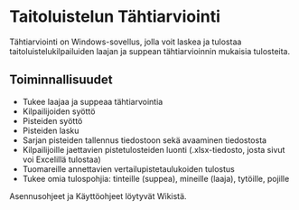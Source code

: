 # Taitoluistelun Tähtiarviointi
Tähtiarviointi on Windows-sovellus, jolla voit laskea ja tulostaa taitoluistelukilpailuiden laajan ja suppean tähtiarvioinnin mukaisia tulosteita.

 ## Toiminnallisuudet
 - Tukee laajaa ja suppeaa tähtiarvointia
 - Kilpailijoiden syöttö
 - Pisteiden syöttö
 - Pisteiden lasku
 - Sarjan pisteiden tallennus tiedostoon sekä avaaminen tiedostosta
 - Kilpailijoille jaettavien pistetulosteiden luonti (.xlsx-tiedosto, josta sivut voi Excelillä tulostaa)
 - Tuomareille annettavien vertailupistetaulukoiden tulostus
 - Tukee omia tulospohjia: tinteille (suppea), mineille (laaja), tytöille, pojille

Asennusohjeet ja Käyttöohjeet löytyvät Wikistä.
